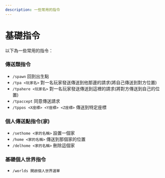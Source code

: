 ```yaml
---
description: 一些常用的指令
---
```


# 基礎指令

以下為一些常用的指令：

### 傳送類指令

* `/spawn` 回到出生點
* `/tpa <玩家名>` 對一名玩家發送傳送到他那邊的請求(將自己傳送到對方位置)
* `/tpahere <玩家名>` 對一名玩家發送傳送到這裡的請求(將對方傳送到自己的位置)
* `/tpaccept` 同意傳送請求
* `/tppos <X座標> <Y座標> <Z座標>` 傳送到特定座標

### 個人傳送點指令(家)

* `/sethome <家的名稱>` 設置一個家
* `/home <家的名稱>` 傳送到那個家的位置
* `/delhome <家的名稱>` 刪除這個家

### 基礎個人世界指令

* `/worlds 開啟個人世界選單`



